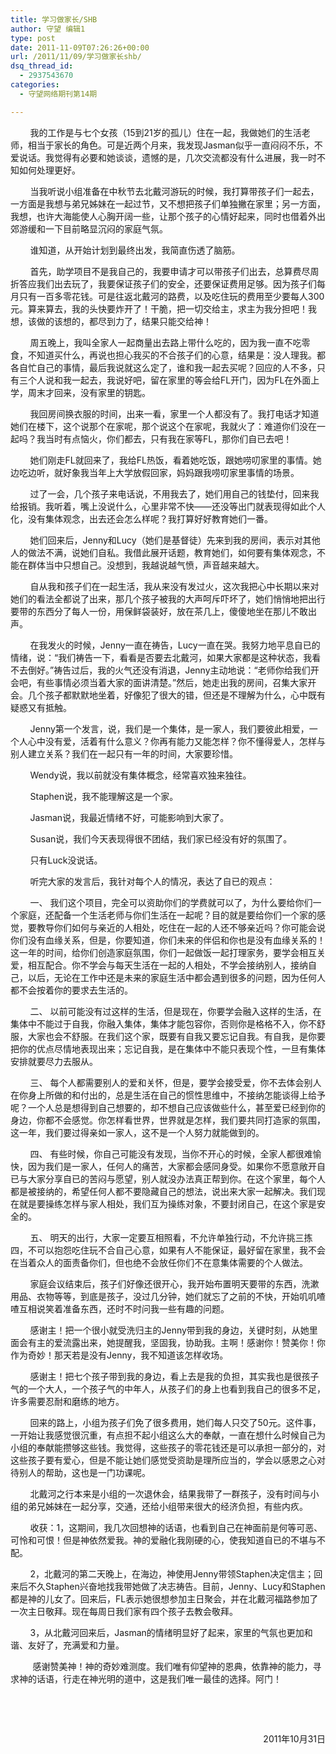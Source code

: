 ```yaml
---
title: 学习做家长/SHB
author: 守望 编辑1
type: post
date: 2011-11-09T07:26:26+00:00
url: /2011/11/09/学习做家长shb/
dsq_thread_id:
  - 2937543670
categories:
  - 守望网络期刊第14期

---
```

        我的工作是与七个女孩（15到21岁的孤儿）住在一起，我做她们的生活老师，相当于家长的角色。可是近两个月来，我发现Jasman似乎一直闷闷不乐，不爱说话。我觉得有必要和她谈谈，遗憾的是，几次交流都没有什么进展，我一时不知如何处理更好。<!--more-->

        当我听说小组准备在中秋节去北戴河游玩的时候，我打算带孩子们一起去，一方面是我想与弟兄姊妹在一起过节，又不想把孩子们单独撇在家里；另一方面，我想，也许大海能使人心胸开阔一些，让那个孩子的心情好起来，同时也借着外出郊游缓和一下目前略显沉闷的家庭气氛。

        谁知道，从开始计划到最终出发，我简直伤透了脑筋。

        首先，助学项目不是我自己的，我要申请才可以带孩子们出去，总算费尽周折答应我们出去玩了，我要保证孩子们的安全，还要保证费用足够。因为孩子们每月只有一百多零花钱。可是往返北戴河的路费，以及吃住玩的费用至少要每人300元。算来算去，我的头快要炸开了！干脆，把一切交给主，求主为我分担吧！我想，该做的该想的，都尽到力了，结果只能交给神！

        周五晚上，我叫全家人一起商量出去路上带什么吃的，因为我一直不吃零食，不知道买什么，再说也担心我买的不合孩子们的心意，结果是：没人理我。都各自忙自己的事情，最后我说就这么定了，谁和我一起去买呢？回应的人不多，只有三个人说和我一起去，我说好吧，留在家里的等会给FL开门，因为FL在外面上学，周末才回来，没有家里的钥匙。

        我回房间换衣服的时间，出来一看，家里一个人都没有了。我打电话才知道她们在楼下，这个说那个在家呢，那个说这个在家呢，我就火了：难道你们没在一起吗？我当时有点恼火，你们都去，只有我在家等FL，那你们自已去吧！

        她们刚走FL就回来了，我给FL热饭，看着她吃饭，跟她唠叨家里的事情。她边吃边听，就好象我当年上大学放假回家，妈妈跟我唠叨家里事情的场景。

        过了一会，几个孩子来电话说，不用我去了，她们用自己的钱垫付，回来我给报销。我听着，嘴上没说什么，心里非常不快——还没等出门就表现得如此个人化，没有集体观念，出去还会怎么样呢？我打算好好教育她们一番。

        她们回来后，Jenny和Lucy（她们是基督徒）先来到我的房间，表示对其他人的做法不满，说她们自私。我借此展开话题，教育她们，如何要有集体观念，不能在群体当中只想自己。没想到，我越说越气愤，声音越来越大。

        自从我和孩子们在一起生活，我从来没有发过火，这次我把心中长期以来对她们的看法全都说了出来，那几个孩子被我的大声呵斥吓坏了，她们悄悄地把出行要带的东西分了每人一份，用保鲜袋装好，放在茶几上，傻傻地坐在那儿不敢出声。

        在我发火的时候，Jenny一直在祷告，Lucy一直在哭。我努力地平息自已的情绪，说：“我们祷告一下，看看是否要去北戴河，如果大家都是这种状态，我看不去倒好。”祷告过后，我的火气还没有消退，Jenny主动地说：“老师你给我们开会吧，有些事情必须当着大家的面讲清楚。”然后，她走出我的房间，召集大家开会。几个孩子都默默地坐着，好像犯了很大的错，但还是不理解为什么，心中既有疑惑又有抵触。

        Jenny第一个发言，说，我们是一个集体，是一家人，我们要彼此相爱，一个人心中没有爱，活着有什么意义？你再有能力又能怎样？你不懂得爱人，怎样与别人建立关系？我们在一起只有一年的时间，大家要珍惜。

        Wendy说，我以前就没有集体概念，经常喜欢独来独往。

        Staphen说，我不能理解这是一个家。

        Jasman说，我最近情绪不好，可能影响到大家了。

        Susan说，我们今天表现得很不团结，我们家已经没有好的氛围了。

        只有Luck没说话。

        听完大家的发言后，我针对每个人的情况，表达了自已的观点：

        一、 我们这个项目，完全可以资助你们的学费就可以了，为什么要给你们一个家庭，还配备一个生活老师与你们生活在一起呢？目的就是要给你们一个家的感觉，要教导你们如何与亲近的人相处，吃住在一起的人还不够亲近吗？你可能会说你们没有血缘关系，但是，你要知道，你们未来的伴侣和你也是没有血缘关系的！这一年的时间，给你们创造家庭氛围，你们一起做饭一起打理家务，要学会相互关爱，相互配合。你不学会与每天生活在一起的人相处，不学会接纳别人，接纳自己，以后，无论在工作中还是未来的家庭生活中都会遇到很多的问题，因为任何人都不会按着你的要求去生活的。

        二、 以前可能没有过这样的生活，但是现在，你要学会融入这样的生活，在集体中不能过于自我，你融入集体，集体才能包容你，否则你是格格不入，你不舒服，大家也会不舒服。在我们这个家，既要有自我又要忘记自我。有自我，是你要把你的优点尽情地表现出来；忘记自我，是在集体中不能只表现个性，一旦有集体安排就要尽力去服从。

        三、 每个人都需要别人的爱和关怀，但是，要学会接受爱，你不去体会别人在你身上所做的和付出的，总是生活在自己的惯性思维中，不接纳怎能谈得上给予呢？一个人总是想得到自己想要的，却不想自己应该做些什么，甚至爱已经到你的身边，你都不会感觉。你怎样看世界，世界就是怎样，我们要共同打造家的氛围，这一年，我们要过得亲如一家人，这不是一个人努力就能做到的。

        四、 有些时候，你自己可能没有发现，当你不开心的时候，全家人都很难愉快，因为我们是一家人，任何人的痛苦，大家都会感同身受。如果你不愿意敞开自已与大家分享自已的苦闷与愿望，别人就没办法真正帮到你。在这个家里，每个人都是被接纳的，希望任何人都不要隐藏自己的想法，说出来大家一起解决。我们现在就是要操练怎样与家人相处，我们互为操练对象，不要封闭自己，在这个家是安全的。

        五、 明天的出行，大家一定要互相照看，不允许单独行动，不允许挑三拣四，不可以抱怨吃住玩不合自己心意，如果有人不能保证，最好留在家里，我不会在当着众人的面责备你们，但也绝不会放任你们不在意集体需要的个人做法。

        家庭会议结束后，孩子们好像还很开心，我开始布置明天要带的东西，洗漱用品、衣物等等，到底是孩子，没过几分钟，她们就忘了之前的不快，开始叽叽喳喳互相说笑着准备东西，还时不时问我一些有趣的问题。

        感谢主！把一个很小就受洗归主的Jenny带到我的身边，关键时刻，从她里面会有主的爱流露出来，她提醒我，坚固我，协助我。主啊！感谢你！赞美你！你作为奇妙！那天若是没有Jenny，我不知道该怎样收场。

        感谢主！把七个孩子带到我的身边，看上去是我的负担，其实我也是很孩子气的一个大人，一个孩子气的中年人，从孩子们的身上也看到我自己的很多不足，许多需要忍耐和磨练的地方。

        回来的路上，小组为孩子们免了很多费用，她们每人只交了50元。这件事，一开始让我感觉很沉重，有点担不起小组这么大的奉献，一直在想什么时候自己为小组的奉献能攒够这些钱。我觉得，这些孩子的零花钱还是可以承担一部分的，对这些孩子要有爱心，但是不能让她们感觉受资助是理所应当的，学会以感恩之心对待别人的帮助，这也是一门功课呢。

        北戴河之行本来是小组的一次退休会，结果我带了一群孩子，没有时间与小组的弟兄姊妹在一起分享，交通，还给小组带来很大的经济负担，有些内疚。

        收获：1，这期间，我几次回想神的话语，也看到自己在神面前是何等可恶、可怜和可恨！但是神依然爱我。神的爱融化我刚硬的心，使我知道自已的不堪与不配。

        2，北戴河的第二天晚上，在海边，神使用Jenny带领Staphen决定信主；回来后不久Staphen兴奋地找我带她做了决志祷告。目前，Jenny、Lucy和Staphen都是神的儿女了。回来后，FL表示她很想参加主日聚会，并在北戴河福路参加了一次主日敬拜。现在每周日我们家有四个孩子去教会敬拜。

        3，从北戴河回来后，Jasman的情绪明显好了起来，家里的气氛也更加和谐、友好了，充满爱和力量。

         感谢赞美神！神的奇妙难测度。我们唯有仰望神的恩典，依靠神的能力，寻求神的话语，行走在神光明的道中，这是我们唯一最佳的选择。阿门！

&nbsp;

&nbsp;

<p align="right">
  2011年10月31日
</p>

&nbsp;